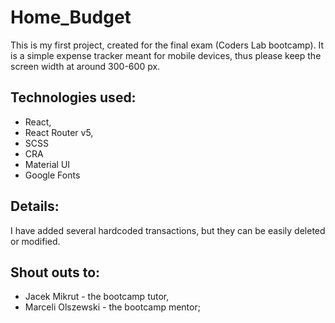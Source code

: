 # Home_Budget
This is my first project, created for the final exam (Coders Lab bootcamp).
It is a simple expense tracker meant for mobile devices, thus please keep the screen width at around 300-600 px.

## Technologies used:
* React,
* React Router v5,
* SCSS
* CRA
* Material UI
* Google Fonts

## Details:
I have added several hardcoded transactions, but they can be easily deleted or modified.

## Shout outs to:
* Jacek Mikrut - the bootcamp tutor,
* Marceli Olszewski - the bootcamp mentor;